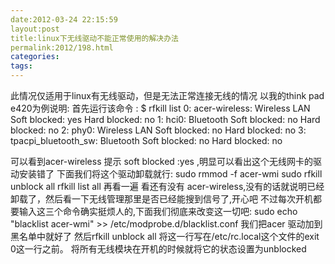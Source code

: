 ```yaml
---
date:2012-03-24 22:15:59
layout:post
title:linux下无线驱动不能正常使用的解决办法
permalink:2012/198.html
categories:
tags:
---
```



此情况仅适用于linux有无线驱动，但是无法正常连接无线的情况
以我的think pad e420为例说明:
首先运行该命令 : $ rfkill list
0: acer-wireless: Wireless LAN
    Soft blocked: yes
    Hard blocked: no
1: hci0: Bluetooth
    Soft blocked: no
    Hard blocked: no
2: phy0: Wireless LAN
    Soft blocked: no
    Hard blocked: no
3: tpacpi_bluetooth_sw: Bluetooth
    Soft blocked: no
    Hard blocked: no

可以看到acer-wireless 提示 soft blocked :yes ,明显可以看出这个无线网卡的驱动安装错了
下面我们将这个驱动卸载就行:
sudo rmmod -f acer-wmi
sudo rfkill unblock all
rfkill list all
再看一遍 看还有没有 acer-wireless,没有的话就说明已经卸载了，然后看一下无线管理那里是否已经能搜到信号了,开心吧
不过每次开机都要输入这三个命令确实挺烦人的,下面我们彻底来改变这一切吧:
sudo echo "blacklist acer-wmi" >> /etc/modprobe.d/blacklist.conf
我们把acer 驱动加到黑名单中就好了
然后rfkill unblock all
将这一行写在/etc/rc.local这个文件的exit 0这一行之前。
将所有无线模块在开机的时候就将它的状态设置为unblocked